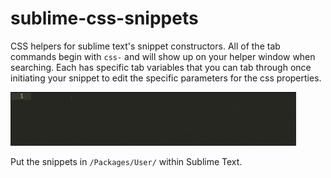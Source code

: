 sublime-css-snippets
====================

CSS helpers for sublime text's snippet constructors. All of the tab commands begin with `css-` and will show up on your helper window when searching. Each has specific tab variables that you can tab through once initiating your snippet to edit the specific parameters for the css properties.

![box shadow example](img/box-shadow.gif)

Put the snippets in `/Packages/User/` within Sublime Text.